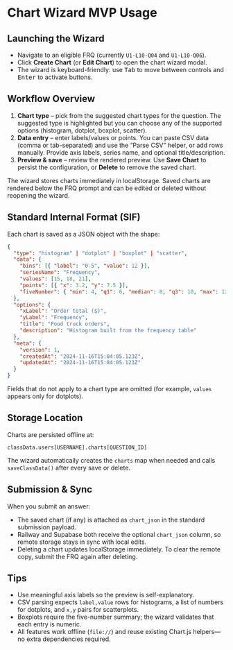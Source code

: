 # Chart Wizard MVP Usage

## Launching the Wizard
- Navigate to an eligible FRQ (currently `U1-L10-Q04` and `U1-L10-Q06`).
- Click **Create Chart** (or **Edit Chart**) to open the chart wizard modal.
- The wizard is keyboard-friendly: use <kbd>Tab</kbd> to move between controls and <kbd>Enter</kbd> to activate buttons.

## Workflow Overview
1. **Chart type** – pick from the suggested chart types for the question. The suggested type is highlighted but you can choose any of the supported options (histogram, dotplot, boxplot, scatter).
2. **Data entry** – enter labels/values or points. You can paste CSV data (comma or tab-separated) and use the “Parse CSV” helper, or add rows manually. Provide axis labels, series name, and optional title/description.
3. **Preview & save** – review the rendered preview. Use **Save Chart** to persist the configuration, or **Delete** to remove the saved chart.

The wizard stores charts immediately in localStorage. Saved charts are rendered below the FRQ prompt and can be edited or deleted without reopening the wizard.

## Standard Internal Format (SIF)
Each chart is saved as a JSON object with the shape:

```json
{
  "type": "histogram" | "dotplot" | "boxplot" | "scatter",
  "data": {
    "bins": [{ "label": "0-5", "value": 12 }],
    "seriesName": "Frequency",
    "values": [15, 18, 21],
    "points": [{ "x": 3.2, "y": 7.5 }],
    "fiveNumber": { "min": 4, "q1": 6, "median": 8, "q3": 10, "max": 12 }
  },
  "options": {
    "xLabel": "Order total ($)",
    "yLabel": "Frequency",
    "title": "Food truck orders",
    "description": "Histogram built from the frequency table"
  },
  "meta": {
    "version": 1,
    "createdAt": "2024-11-16T15:04:05.123Z",
    "updatedAt": "2024-11-16T15:04:05.123Z"
  }
}
```

Fields that do not apply to a chart type are omitted (for example, `values` appears only for dotplots).

## Storage Location
Charts are persisted offline at:

```
classData.users[USERNAME].charts[QUESTION_ID]
```

The wizard automatically creates the `charts` map when needed and calls `saveClassData()` after every save or delete.

## Submission & Sync
When you submit an answer:
- The saved chart (if any) is attached as `chart_json` in the standard submission payload.
- Railway and Supabase both receive the optional `chart_json` column, so remote storage stays in sync with local edits.
- Deleting a chart updates localStorage immediately. To clear the remote copy, submit the FRQ again after deleting.

## Tips
- Use meaningful axis labels so the preview is self-explanatory.
- CSV parsing expects `label,value` rows for histograms, a list of numbers for dotplots, and `x,y` pairs for scatterplots.
- Boxplots require the five-number summary; the wizard validates that each entry is numeric.
- All features work offline (`file://`) and reuse existing Chart.js helpers—no extra dependencies required.
